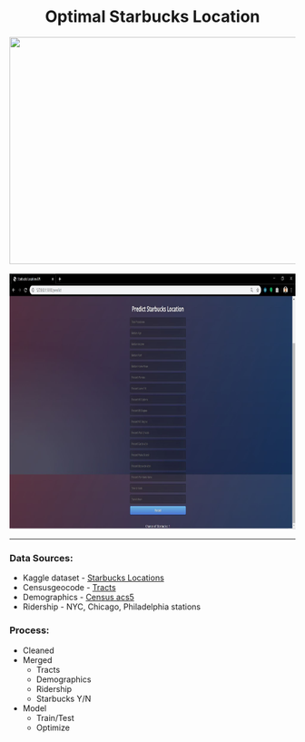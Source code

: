 # <div align="center">Optimal Starbucks Location
<p align="center"> 
  <img width="600" height="400" src="https://www.nj.com/resizer/K9MVlUwBCrQwu9vlKPCmw4l77LE=/450x0/smart/arc-anglerfish-arc2-prod-advancelocal.s3.amazonaws.com/public/GYIQTDR4FBGDFMLHHYHA3XP43I.JPG">
</p>


<p align="left">
  <img width="900" height="450" src="https://github.com/ankur715/Starbucks/blob/master/Capture.jpg"> 
</p>

---

### Data Sources:  
- Kaggle dataset - [Starbucks Locations](https://www.kaggle.com/starbucks/store-locations) 
- Censusgeocode - [Tracts](https://pypi.org/project/censusgeocode/)
- Demographics - [Census acs5](https://pypi.org/project/census/)
- Ridership - NYC, Chicago, Philadelphia stations  

### Process:  
- Cleaned 
- Merged 
  - Tracts
  - Demographics
  - Ridership
  - Starbucks Y/N 
- Model
  - Train/Test
  - Optimize
